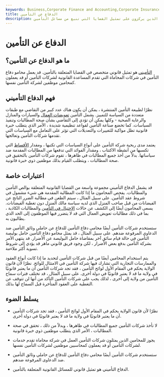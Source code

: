 ```yaml
---
keywords: Business,Corporate Finance and Accounting,Corporate Insurance
title: الدفاع عن التأمين
description: يشير دفاع التأمين إلى المحامين الذين يركزون على تمثيل القضايا التي تنبع من مسائل التأمين.
---
```


# الدفاع عن التأمين
## ما هو الدفاع عن التأمين؟

[التأميني](/insurance) هو تمثيل قانوني متخصص في القضايا المتعلقة بالتأمين. قد يعمل محامو دفاع التأمين في شركات المحاماة التي تقدم المساعدة القانونية لشركات التأمين أو قد يعملون كمحامين موظفين لشركة التأمين نفسها.

## فهم الدفاع التأميني

نظرًا لطبيعة التأمين المنتشرة ، يمكن أن يكون هناك عدد كبير من التقاضي مع طبقات متعددة من السياسة للتمييز. يشمل التأمين [تعويضات العمال](/workers-compensation) والسيارات والمنازل والرعاية الصحية - وكلها يمكن أن تؤدي إلى التقاضي بشأن صحة المطالبات وتنفيذ السياسات. كما تخضع صناعة التأمين لقواعد تنظيمية شديدة ، الأمر الذي يتطلب خبرة قانونية تظل مواكبة للتغييرات والتعديلات التي تؤثر على التعامل مع السياسات التي تقدمها شركات التأمين وتعالجها.

يعتمد مدى ربحية شركة التأمين على أنواع السياسات التي تكتبها ، ومقدار [الأقساط](/premium) التي تكسبها من أنشطة الاكتتاب ، ومقدار الفوائد التي تدفعها من المطالبات المقدمة ضد سياساتها. بدلاً من أخذ جميع المطالبات في ظاهرها ، تقوم شركات التأمين بالتحقيق في صحة المطالبات ، ويتطلب القيام بذلك موظفين ذوي خبرة قانونية.

## اعتبارات خاصة

قد يشمل الدفاع التأميني مجموعة واسعة من القضايا القانونية المتعلقة بوالص التأمين والمطالبات. يفحص المحامون ما إذا كانت المطالبة المقدمة هي شيء مشمول في شروط عقد التأمين. على سبيل المثال ، سيتم الطعن في مطالبة الضرر الناتج عن الفيضانات من قبل صاحب المنزل الذي لديه سياسة مالك المنزل دون تغطية الفيضانات. يسعى المحامون أيضًا إلى الكشف عن حالات [الاحتيال في التأمين](/insurance-fraud) والمطالبات الكاذبة ، بما في ذلك مطالبات تعويض العمال التي قد لا يتضرر فيها الموظفون إلى الحد الذي يطالبون به.

ستستخدم شركات التأمين أيضًا محامي دفاع التأمين للدفاع عن حاملي وثائق التأمين ضد الدعاوى المرفوعة ضدهم. على سبيل المثال ، قد يمثل محامو دفاع التأمين حامل بوليصة التأمين في حالة قيام سائق آخر بمقاضاة حامل البوليصة عن الأضرار. قد ينتهي الأمر بشركة التأمين بدفع بعض الأضرار ، لكن وجود فريق قانوني ماهر قد يؤدي إلى شروط تسوية أكثر ملاءمة.

يتم استخدام المحامين أيضًا من قبل شركات التأمين لتحديد ما إذا كانت أنواع العقود والممارسات التجارية التي تشارك فيها شركة التأمين في الامتثال للوائح. نظرًا لأن قانون الولاية يحكم في المقام الأول لوائح التأمين ، فقد تجد شركات التأمين أن ما يعتبر قانونيًا في ولاية ما قد لا يعتبر قانونيًا في دولة أخرى. على سبيل المثال ، قد تختلف فترات سماح التأمين من ولاية إلى أخرى ، لذلك يجب على شركات التأمين التأكد من أنها لن تتوقف عن التغطية على العقود المتأخرة قبل السماح لها بذلك.

## يسلط الضوء

- نظرًا لأن قانون الولاية يحكم في المقام الأول لوائح التأمين ، فقد تجد شركات التأمين أن ما يعتبر قانونيًا في ولاية ما قد لا يعتبر قانونيًا في دولة أخرى.

- لا تأخذ شركات التأمين جميع المطالبات في ظاهرها ، وبدلاً من ذلك ، تحقق في صحة المطالبات ، الأمر الذي يتطلب موظفين ذوي خبرة قانونية.

- يجوز للمحامين الذين يمثلون شركات التأمين العمل في شركة محاماة تقدم خدمات لشركات التأمين أو قد يعملون كمحاسبين موظفين لشركات التأمين نفسها.

- ستستخدم شركات التأمين أيضًا محامي دفاع التأمين للدفاع عن حاملي وثائق التأمين ضد الدعاوى المرفوعة ضدهم.

- الدفاع التأميني هو تمثيل قانوني للمسائل القانونية المتعلقة بالتأمين.

